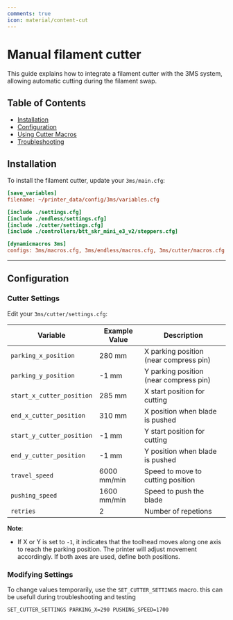 ```yaml
---
comments: true
icon: material/content-cut
---
```


# Manual filament cutter

This guide explains how to integrate a filament cutter with the 3MS system, allowing automatic cutting during the filament swap.

## Table of Contents
- [Installation](#installation)
- [Configuration](#configuration)
- [Using Cutter Macros](#using-cutter-macros)
- [Troubleshooting](#troubleshooting)


## Installation
To install the filament cutter, update your `3ms/main.cfg`:

```cfg title="3ms/main.cfg" hl_lines="6 10"
[save_variables]
filename: ~/printer_data/config/3ms/variables.cfg

[include ./settings.cfg]
[include ./endless/settings.cfg]
[include ./cutter/settings.cfg]
[include ./controllers/btt_skr_mini_e3_v2/steppers.cfg]

[dynamicmacros 3ms]
configs: 3ms/macros.cfg, 3ms/endless/macros.cfg, 3ms/cutter/macros.cfg
```

---

## Configuration

### Cutter Settings

Edit your `3ms/cutter/settings.cfg`:

| Variable                   | Example Value  | Description                             |
|----------------------------|----------------|-----------------------------------------|
| `parking_x_position`        | 280 mm         | X parking position (near compress pin) |
| `parking_y_position`        | -1 mm          | Y parking position (near compress pin) |
| `start_x_cutter_position`   | 285 mm         | X start position for cutting           |
| `end_x_cutter_position`     | 310 mm         | X position when blade is pushed        |
| `start_y_cutter_position`   | -1  mm         | Y start position for cutting           |
| `end_y_cutter_position`     | -1  mm         | Y position when blade is pushed        |
| `travel_speed`              | 6000 mm/min    | Speed to move to cutting position      |
| `pushing_speed`             | 1600 mm/min    | Speed to push the blade                |
| `retries`                   | 2              | Number of repetions                    |

**Note**:  
- If X or Y is set to `-1`, it indicates that the toolhead moves along one axis to reach the parking position.
The printer will adjust movement accordingly. If both axes are used, define both positions.

### Modifying Settings
To change values temporarily, use the `SET_CUTTER_SETTINGS` macro. this can be usefull during troubleshooting and testing

```gcode
SET_CUTTER_SETTINGS PARKING_X=290 PUSHING_SPEED=1700
